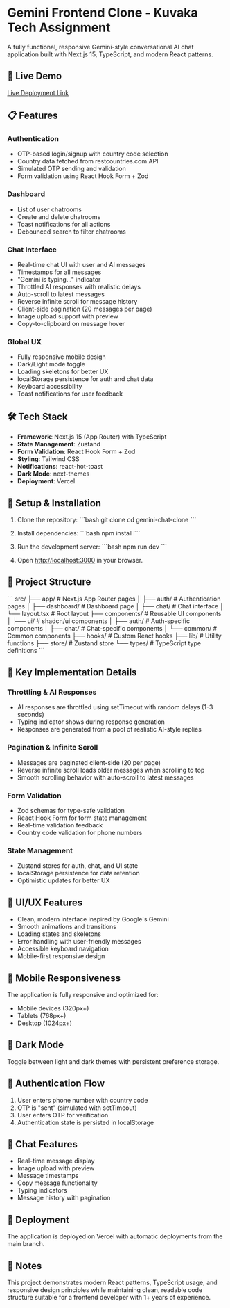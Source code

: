 # Gemini Frontend Clone - Kuvaka Tech Assignment

A fully functional, responsive Gemini-style conversational AI chat application built with Next.js 15, TypeScript, and modern React patterns.

## 🚀 Live Demo
[Live Deployment Link](https://your-deployment-url.vercel.app)

## 📋 Features

### Authentication
- OTP-based login/signup with country code selection
- Country data fetched from restcountries.com API
- Simulated OTP sending and validation
- Form validation using React Hook Form + Zod

### Dashboard
- List of user chatrooms
- Create and delete chatrooms
- Toast notifications for all actions
- Debounced search to filter chatrooms

### Chat Interface
- Real-time chat UI with user and AI messages
- Timestamps for all messages
- "Gemini is typing..." indicator
- Throttled AI responses with realistic delays
- Auto-scroll to latest messages
- Reverse infinite scroll for message history
- Client-side pagination (20 messages per page)
- Image upload support with preview
- Copy-to-clipboard on message hover

### Global UX
- Fully responsive mobile design
- Dark/Light mode toggle
- Loading skeletons for better UX
- localStorage persistence for auth and chat data
- Keyboard accessibility
- Toast notifications for user feedback

## 🛠️ Tech Stack

- **Framework**: Next.js 15 (App Router) with TypeScript
- **State Management**: Zustand
- **Form Validation**: React Hook Form + Zod
- **Styling**: Tailwind CSS
- **Notifications**: react-hot-toast
- **Dark Mode**: next-themes
- **Deployment**: Vercel

## 🚀 Setup & Installation

1. Clone the repository:
\`\`\`bash
git clone <your-repo-url>
cd gemini-chat-clone
\`\`\`

2. Install dependencies:
\`\`\`bash
npm install
\`\`\`

3. Run the development server:
\`\`\`bash
npm run dev
\`\`\`

4. Open [http://localhost:3000](http://localhost:3000) in your browser.

## 📁 Project Structure

\`\`\`
src/
├── app/                    # Next.js App Router pages
│   ├── auth/              # Authentication pages
│   ├── dashboard/         # Dashboard page
│   ├── chat/              # Chat interface
│   └── layout.tsx         # Root layout
├── components/            # Reusable UI components
│   ├── ui/               # shadcn/ui components
│   ├── auth/             # Auth-specific components
│   ├── chat/             # Chat-specific components
│   └── common/           # Common components
├── hooks/                # Custom React hooks
├── lib/                  # Utility functions
├── store/                # Zustand store
└── types/                # TypeScript type definitions
\`\`\`

## 🔧 Key Implementation Details

### Throttling & AI Responses
- AI responses are throttled using setTimeout with random delays (1-3 seconds)
- Typing indicator shows during response generation
- Responses are generated from a pool of realistic AI-style replies

### Pagination & Infinite Scroll
- Messages are paginated client-side (20 per page)
- Reverse infinite scroll loads older messages when scrolling to top
- Smooth scrolling behavior with auto-scroll to latest messages

### Form Validation
- Zod schemas for type-safe validation
- React Hook Form for form state management
- Real-time validation feedback
- Country code validation for phone numbers

### State Management
- Zustand stores for auth, chat, and UI state
- localStorage persistence for data retention
- Optimistic updates for better UX

## 🎨 UI/UX Features

- Clean, modern interface inspired by Google's Gemini
- Smooth animations and transitions
- Loading states and skeletons
- Error handling with user-friendly messages
- Accessible keyboard navigation
- Mobile-first responsive design

## 📱 Mobile Responsiveness

The application is fully responsive and optimized for:
- Mobile devices (320px+)
- Tablets (768px+)
- Desktop (1024px+)

## 🌙 Dark Mode

Toggle between light and dark themes with persistent preference storage.

## 🔐 Authentication Flow

1. User enters phone number with country code
2. OTP is "sent" (simulated with setTimeout)
3. User enters OTP for verification
4. Authentication state is persisted in localStorage

## 💬 Chat Features

- Real-time message display
- Image upload with preview
- Message timestamps
- Copy message functionality
- Typing indicators
- Message history with pagination

## 🚀 Deployment

The application is deployed on Vercel with automatic deployments from the main branch.

## 📝 Notes

This project demonstrates modern React patterns, TypeScript usage, and responsive design principles while maintaining clean, readable code structure suitable for a frontend developer with 1+ years of experience.
